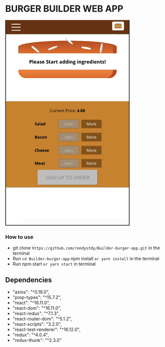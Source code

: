 # BURGER BUILDER WEB APP

![demo-app](https://github.com/rendystdy/Builder-burger-app/blob/master/demo-app.gif)

###  How to use
-   git clone `https://github.com/rendystdy/Builder-burger-app.git` in the terminal
-   Run `cd Builder-burger-app` npm install `or yarn install` in the terminal
-   Run npm start `or yarn start` in terminal


## Dependencies
- "axios": "^0.19.0",
- "prop-types": "^15.7.2",
- "react": "^16.11.0",
- "react-dom": "^16.11.0",
- "react-redux": "^7.1.3",
- "react-router-dom": "^5.1.2",
- "react-scripts": "3.2.0",
- "react-test-renderer": "^16.12.0",
- "redux": "^4.0.4",
- "redux-thunk": "^2.3.0"
